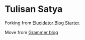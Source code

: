 # Tulisan Satya

Forking from [Elucidator Blog Starter](https://github.com/satyawikananda/elucidator-blog-starter).

Move from [Grammer blog](https://grammer-blog.vercel.app/)
